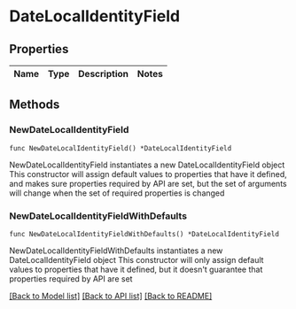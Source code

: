 # DateLocalIdentityField

## Properties

Name | Type | Description | Notes
------------ | ------------- | ------------- | -------------

## Methods

### NewDateLocalIdentityField

`func NewDateLocalIdentityField() *DateLocalIdentityField`

NewDateLocalIdentityField instantiates a new DateLocalIdentityField object
This constructor will assign default values to properties that have it defined,
and makes sure properties required by API are set, but the set of arguments
will change when the set of required properties is changed

### NewDateLocalIdentityFieldWithDefaults

`func NewDateLocalIdentityFieldWithDefaults() *DateLocalIdentityField`

NewDateLocalIdentityFieldWithDefaults instantiates a new DateLocalIdentityField object
This constructor will only assign default values to properties that have it defined,
but it doesn't guarantee that properties required by API are set


[[Back to Model list]](../README.md#documentation-for-models) [[Back to API list]](../README.md#documentation-for-api-endpoints) [[Back to README]](../README.md)


